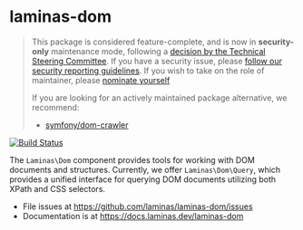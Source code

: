 # laminas-dom

> This package is considered feature-complete, and is now in **security-only** maintenance mode, following a [decision by the Technical Steering Committee](https://github.com/laminas/technical-steering-committee/blob/2b55453e172a1b8c9c4c212be7cf7e7a58b9352c/meetings/minutes/2020-08-03-TSC-Minutes.md#vote-on-components-to-mark-as-security-only).
> If you have a security issue, please [follow our security reporting guidelines](https://getlaminas.org/security/).
> If you wish to take on the role of maintainer, please [nominate yourself](https://github.com/laminas/technical-steering-committee/issues/new?assignees=&labels=Nomination&template=Maintainer_Nomination.md&title=%5BNOMINATION%5D%5BMAINTAINER%5D%3A+%7Bname+of+person+being+nominated%7D)
>
> If you are looking for an actively maintained package alternative, we recommend:
>
> - [symfony/dom-crawler](https://symfony.com/doc/current/components/dom_crawler.html)

[![Build Status](https://github.com/laminas/laminas-dom/actions/workflows/continuous-integration.yml/badge.svg)](https://github.com/laminas/laminas-dom/actions/workflows/continuous-integration.yml)

The `Laminas\Dom` component provides tools for working with DOM documents and
structures. Currently, we offer `Laminas\Dom\Query`, which provides a unified
interface for querying DOM documents utilizing both XPath and CSS selectors.

- File issues at https://github.com/laminas/laminas-dom/issues
- Documentation is at https://docs.laminas.dev/laminas-dom

